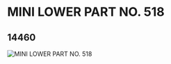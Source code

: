 # MINI LOWER PART NO. 518
## 14460
![MINI LOWER PART NO. 518](https://lc-www-live-s.legocdn.com/media/bricks/5/2/6039766.jpg)